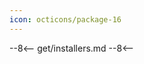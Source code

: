 ```yaml
---
icon: octicons/package-16
---
```


--8<--
get/installers.md
--8<--

<script>
add_release("🎹", "ShaderFlow", "windows", "amd64", "v0.8.0", 0, true)
add_release("🎹", "ShaderFlow", "windows", "arm64", "v0.8.0", 0, false)
add_release("🎹", "ShaderFlow", "linux",   "amd64", "v0.8.0", 0, true)
add_release("🎹", "ShaderFlow", "linux",   "arm64", "v0.8.0", 0, false)
add_release("🎹", "ShaderFlow", "macos",   "amd64", "v0.8.0", 0, false)
add_release("🎹", "ShaderFlow", "macos",   "arm64", "v0.8.0", 0, true)
</script>
